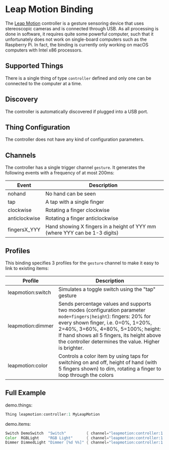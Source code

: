 # Leap Motion Binding

The [Leap Motion](https://www.leapmotion.com/) controller is a gesture sensoring device that uses stereoscopic cameras and is connected through USB.
As all processing is done in software, it requires quite some powerful computer, such that it unfortunately does not work on single-board computers such as the Raspberry Pi.
In fact, the binding is currently only working on macOS computers with Intel x86 processors.

## Supported Things

There is a single thing of type `controller` defined and only one can be connected to the computer at a time.

## Discovery

The controller is automatically discovered if plugged into a USB port.

## Thing Configuration

The controller does not have any kind of configuration parameters.

## Channels

The controller has a single trigger channel `gesture`.
It generates the following events with a frequency of at most 200ms:

| Event         | Description                                                                |
|---------------|----------------------------------------------------------------------------|
| nohand        | No hand can be seen                                                        |
| tap           | A tap with a single finger                                                 |
| clockwise     | Rotating a finger clockwise                                                |
| anticlockwise | Rotating a finger anticlockwise                                            |
| fingersX_YYY  | Hand showing X fingers in a height of YYY mm (where YYY can be 1-3 digits) |

## Profiles

This binding specifies 3 profiles for the `gesture` channel to make it easy to link to existing items:

| Profile           | Description                                                                                                                   |
|-------------------|-------------------------------------------------------------------------------------------------------------------------------|
| leapmotion:switch | Simulates a toggle switch using the "tap" gesture                                                                             |
| leapmotion:dimmer | Sends percentage values and supports two modes (configuration parameter `mode=fingers\|height`): fingers: 20% for every shown finger, i.e. 0=0%, 1=20%, 2=40%, 3=60%, 4=80%, 5=100%; height: If hand shows all 5 fingers, its height above the controller determines the value. Higher is brighter. |
| leapmotion:color  | Controls a color item by using taps for switching on and off, height of hand (with 5 fingers shown) to dim, rotating a finger to loop through the colors |

## Full Example

demo.things:

```java
Thing leapmotion:controller:1 MyLeapMotion
```

demo.items:

```java
Switch DemoSwitch  "Switch"         { channel="leapmotion:controller:1:gesture" }
Color  RGBLight    "RGB Light"      { channel="leapmotion:controller:1:gesture" }
Dimmer DimmedLight "Dimmer [%d %%]" { channel="leapmotion:controller:1:gesture"[profile="leapmotion:dimmer", mode="fingers"] }
```

